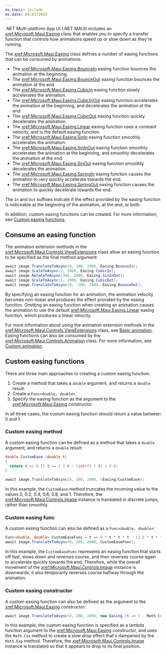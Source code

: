 ```yaml
---
ms.topic: include
ms.date: 04/03/2025
---
```


.NET Multi-platform App UI (.NET MAUI) includes an <xref:Microsoft.Maui.Easing> class that enables you to specify a transfer function that controls how animations speed up or slow down as they're running.

The <xref:Microsoft.Maui.Easing> class defines a number of easing functions that can be consumed by animations:

- The <xref:Microsoft.Maui.Easing.BounceIn> easing function bounces the animation at the beginning.
- The <xref:Microsoft.Maui.Easing.BounceOut> easing function bounces the animation at the end.
- The <xref:Microsoft.Maui.Easing.CubicIn> easing function slowly accelerates the animation.
- The <xref:Microsoft.Maui.Easing.CubicInOut> easing function accelerates the animation at the beginning, and decelerates the animation at the end.
- The <xref:Microsoft.Maui.Easing.CubicOut> easing function quickly decelerates the animation.
- The <xref:Microsoft.Maui.Easing.Linear> easing function uses a constant velocity, and is the default easing function.
- The <xref:Microsoft.Maui.Easing.SinIn> easing function smoothly accelerates the animation.
- The <xref:Microsoft.Maui.Easing.SinInOut> easing function smoothly accelerates the animation at the beginning, and smoothly decelerates the animation at the end.
- The <xref:Microsoft.Maui.Easing.SinOut> easing function smoothly decelerates the animation.
- The <xref:Microsoft.Maui.Easing.SpringIn> easing function causes the animation to very quickly accelerate towards the end.
- The <xref:Microsoft.Maui.Easing.SpringOut> easing function causes the animation to quickly decelerate towards the end.

The `In` and `Out` suffixes indicate if the effect provided by the easing function is noticeable at the beginning of the animation, at the end, or both.

In addition, custom easing functions can be created. For more information, see [Custom easing functions](#custom-easing-functions).

## Consume an easing function

The animation extension methods in the <xref:Microsoft.Maui.Controls.ViewExtensions> class allow an easing function to be specified as the final method argument:

```csharp
await image.TranslateToAsync(0, 200, 2000, Easing.BounceIn);
await image.ScaleToAsync(2, 2000, Easing.CubicIn);
await image.RotateToAsync(360, 2000, Easing.SinInOut);
await image.ScaleToAsync(1, 2000, Easing.CubicOut);
await image.TranslateToAsync(0, -200, 2000, Easing.BounceOut);
```

By specifying an easing function for an animation, the animation velocity becomes non-linear and produces the effect provided by the easing function. Omitting an easing function when creating an animation causes the animation to use the default <xref:Microsoft.Maui.Easing.Linear> easing function, which produces a linear velocity.

For more information about using the animation extension methods in the <xref:Microsoft.Maui.Controls.ViewExtensions> class, see [Basic animation](../animation/basic.md). Easing functions can also be consumed by the <xref:Microsoft.Maui.Controls.Animation> class. For more information, see [Custom animation](../animation/custom.md).

## Custom easing functions

There are three main approaches to creating a custom easing function:

1. Create a method that takes a `double` argument, and returns a `double` result.
1. Create a `Func<double, double>`.
1. Specify the easing function as the argument to the <xref:Microsoft.Maui.Easing> constructor.

In all three cases, the custom easing function should return a value between 0 and 1.

### Custom easing method

A custom easing function can be defined as a method that takes a `double` argument, and returns a `double` result:

```csharp
double CustomEase (double t)
{
  return t == 0 || t == 1 ? t : (int)(5 * t) / 5.0;
}

await image.TranslateToAsync(0, 200, 2000, (Easing)CustomEase);
```

In this example, the `CustomEase` method truncates the incoming value to the values 0, 0.2, 0.4, 0.6, 0.8, and 1. Therefore, the <xref:Microsoft.Maui.Controls.Image> instance is translated in discrete jumps, rather than smoothly.

### Custom easing func

A custom easing function can also be defined as a `Func<double, double>`:

```csharp
Func<double, double> CustomEaseFunc = t => 9 * t * t * t - 13.5 * t * t + 5.5 * t;
await image.TranslateToAsync(0, 200, 2000, CustomEaseFunc);
```

In this example, the `CustomEaseFunc` represents an easing function that starts off fast, slows down and reverses course, and then reverses course again to accelerate quickly towards the end. Therefore, while the overall movement of the <xref:Microsoft.Maui.Controls.Image> instance is downwards, it also temporarily reverses course halfway through the animation.

### Custom easing constructor

A custom easing function can also be defined as the argument to the <xref:Microsoft.Maui.Easing> constructor:

```csharp
await image.TranslateToAsync(0, 200, 2000, new Easing (t => 1 - Math.Cos (10 * Math.PI * t) * Math.Exp (-5 * t)));
```

In this example, the custom easing function is specified as a lambda function argument to the <xref:Microsoft.Maui.Easing> constructor, and uses the `Math.Cos` method to create a slow drop effect that's dampened by the `Math.Exp` method. Therefore, the <xref:Microsoft.Maui.Controls.Image> instance is translated so that it appears to drop to its final position.
